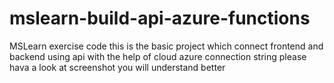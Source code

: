 # mslearn-build-api-azure-functions
MSLearn exercise code
this is the basic project which connect frontend and backend using api with the help of cloud azure connection string 
please hava a look at screenshot you will understand better
